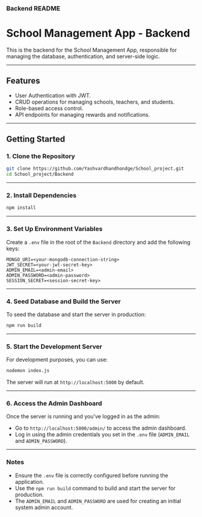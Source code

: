 


### Backend README

# School Management App - Backend

This is the backend for the School Management App, responsible for managing the database, authentication, and server-side logic.

---

## Features
- User Authentication with JWT.
- CRUD operations for managing schools, teachers, and students.
- Role-based access control.
- API endpoints for managing rewards and notifications.

---

## Getting Started

### 1. Clone the Repository
```bash
git clone https://github.com/Yashvardhandhondge/School_project.git
cd School_project/Backend
```

---

### 2. Install Dependencies
```bash
npm install
```

---

### 3. Set Up Environment Variables
Create a `.env` file in the root of the `Backend` directory and add the following keys:

```
MONGO_URI=<your-mongodb-connection-string>
JWT_SECRET=<your-jwt-secret-key>
ADMIN_EMAIL=<admin-email>
ADMIN_PASSWORD=<admin-password>
SESSION_SECRET=<session-secret-key>
```

---

### 4. Seed Database and Build the Server
To seed the database and start the server in production:
```bash
npm run build
```

---

### 5. Start the Development Server
For development purposes, you can use:
```bash
nodemon index.js
```

The server will run at `http://localhost:5000` by default.

---

### 6. Access the Admin Dashboard
Once the server is running and you've logged in as the admin:

- Go to `http://localhost:5000/admin/` to access the admin dashboard.
- Log in using the admin credentials you set in the `.env` file (`ADMIN_EMAIL` and `ADMIN_PASSWORD`).

---

### Notes
- Ensure the `.env` file is correctly configured before running the application.
- Use the `npm run build` command to build and start the server for production.
- The `ADMIN_EMAIL` and `ADMIN_PASSWORD` are used for creating an initial system admin account.
